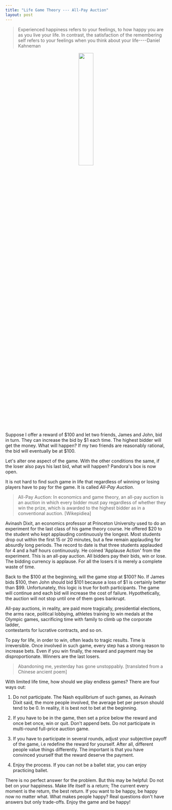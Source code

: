 ```yaml
---
title: "Life Game Theory --- All-Pay Auction"
layout: post
---
```


> Experienced happiness refers to your feelings, to how happy you are as you live your life. 
In contrast, the satisfaction of the remembering self refers to your feelings when you think 
about your life----Daniel Kahneman


<p align="center">
  <img src="http://linhui.org/images/Jokes/TruthOfHuman.png"  width="30%" />
</p>


Suppose I offer a reward of $100 and let two friends, James and John, bid in turn. They can increase the bid by $1 each time.
The highest bidder will get the money. What will happen? If my two friends are reasonably rational, 
the bid will eventually be at $100.  

Let's alter one aspect of the game. With the other conditions the same, 
if the loser also pays his last bid, what will happen? Pandora's box is now open.  

It is not hard to find such game in life that regardless of winning or losing players have to pay for the game. 
It is called _All-Pay Auction_.  

> All-Pay Auction: In economics and game theory, an all-pay auction is an auction in which every bidder must pay
regardless of whether they win the prize, which is awarded to the highest bidder 
 as in a conventional auction. [Wikepidiea]

Avinash Dixit, an economics professor at Princeton University used to do an experiment for the last class of his
game theory course. He offered $20 to the student who kept applauding continuously the 
longest. Most students drop out within the first 15 or 20 minutes, but a few 
remain applauding for absurdly long periods. The record to date is that three students applauded for
 4 and a half hours continuously. He coined 'Applause Action' from the experiment. This is an all-pay auction. 
 All bidders pay their bids, win or lose. The bidding currency is applause. 
 For all the losers it is merely a complete waste of time.

Back to the $100 at the beginning, will the game stop at $100? No. If James bids $100, then John should bid $101 
because a loss of $1 is certainly better than $99. Unfortunately, this logic is true for both participants. 
The game will continue and each bid will increase the cost of failure. 
Hypothetically, the auction will not stop until one of them goes bankrupt. 

All-pay auctions, in reality, are paid more tragically, presidential elections, the arms race, political lobbying, 
athletes training to win medals at the Olympic games, sacrificing time with family to climb up the corporate ladder,  
contestants for lucrative contracts, and so on. 

To pay for life, in order to win, often leads to tragic results. Time is irreversible. Once involved in such game, 
every step has a strong reason to increase bets. Even if you win finally, the reward and payment 
may be disproportionate. Winners are the last losers.

> Abandoning me, yesterday has gone unstoppably. [translated from a Chinese ancient poem]


With limited life time, how should we play endless games? There are four ways out:

1. Do not participate. The Nash equilibrium of such games, as Avinash Dixit said, 
the more people involved, the average bet per person should tend to be 0. 
In reality, it is best not to bet at the beginning. 

1. If you have to be in the game, then set a price below the reward and once bet once, win or quit. Don't append bets. 
Do not participate in multi-round full-price auction game.

1. If you have to participate in several rounds, adjust your subjective payoff of the game, i.e redefine the reward
for yourself. After all, different people value things differently. The important is that you have convinced yourself that 
the reward deserve the payment.

1. Enjoy the process. If you can not be a ballet star, you can enjoy practicing ballet.

There is no perfect answer for the problem. But this may be helpful: Do not bet on your happiness. 
Make life itself is a return; The current every moment is the return, the best return.
If you want to be happy, be happy now no matter what. What makes people happy? 
Real questions don't have answers but only trade-offs. Enjoy the game and be happy!


